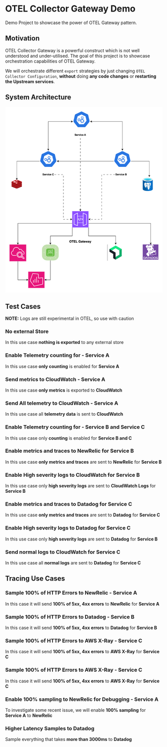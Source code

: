 # OTEL Collector Gateway Demo

Demo Project to showcase the power of OTEL Gateway pattern.

## Motivation

OTEL Collector Gateway is a powerful construct which is not well understood and under-utilised. The goal of this project is to showcase orchestration capabilities of OTEL Gateway.

We will orchestrate different `export` strategies by just changing `OTEL Collector Configuration`, **without** doing **any code changes** or **restarting the Upstream services**.

## System Architecture

![System Flow](./System-Flow.drawio.png)

## Test Cases

**NOTE:** Logs are still experimental in OTEL, so use with caution

### No external Store

In this use case **nothing is exported** to any external store

### Enable Telemetry counting for - Service A

In this use case **only counting** is enabled for **Service A**

### Send metrics to CloudWatch - Service A

In this use case **only metrics** is exported to **CloudWatch**

### Send All telemetry to CloudWatch - Service A

In this use case all **telemetry data** is sent to **CloudWatch**

### Enable Telemetry counting for - Service B and Service C

In this use case only **counting** is enabled for **Service B and C**

### Enable metrics and traces to NewRelic for Service B

In this use case **only metrics and traces** are sent to **NewRelic** for **Service B**

### Enable High severity logs to CloudWatch for Service B

In this use case only **high severity logs** are sent to **CloudWatch Logs** for **Service B**

### Enable metrics and traces to Datadog for Service C

In this use case **only metrics and traces** are sent to **Datadog** for **Service C**

### Enable High severity logs to Datadog for Service C

In this use case only **high severity logs** are sent to **Datadog** for **Service B**

### Send normal logs to CloudWatch for Service C

In this use case all **normal logs** are sent to **Datadog** for **Service C**

## Tracing Use Cases

### Sample 100% of HTTP Errors to NewRelic - Service A

In this case it will send **100% of 5xx, 4xx errors** to **NewRelic** for **Service A**

### Sample 100% of HTTP Errors to Datadog - Service B

In this case it will send **100% of 5xx, 4xx errors** to **Datadog** for **Service B**

### Sample 100% of HTTP Errors to AWS X-Ray - Service C

In this case it will send **100% of 5xx, 4xx errors** to **AWS X-Ray** for **Service C**

### Sample 100% of HTTP Errors to AWS X-Ray - Service C

In this case it will send **100% of 5xx, 4xx errors** to **AWS X-Ray** for **Service C**

### Enable 100% sampling to NewRelic for Debugging - Service A

To investigate some recent issue, we will enable **100% sampling** for **Service A** to **NewRelic**

### Higher Latency Samples to Datadog

Sample everything that takes **more than 3000ms** to **Datadog**

